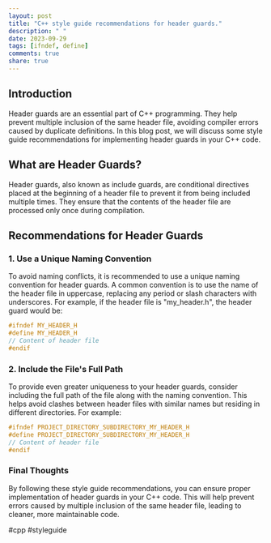 ```yaml
---
layout: post
title: "C++ style guide recommendations for header guards."
description: " "
date: 2023-09-29
tags: [ifndef, define]
comments: true
share: true
---
```


## Introduction

Header guards are an essential part of C++ programming. They help prevent multiple inclusion of the same header file, avoiding compiler errors caused by duplicate definitions. In this blog post, we will discuss some style guide recommendations for implementing header guards in your C++ code.

## What are Header Guards?

Header guards, also known as include guards, are conditional directives placed at the beginning of a header file to prevent it from being included multiple times. They ensure that the contents of the header file are processed only once during compilation.

## Recommendations for Header Guards

### 1. Use a Unique Naming Convention

To avoid naming conflicts, it is recommended to use a unique naming convention for header guards. A common convention is to use the name of the header file in uppercase, replacing any period or slash characters with underscores. For example, if the header file is "my_header.h", the header guard would be:

```cpp
#ifndef MY_HEADER_H
#define MY_HEADER_H
// Content of header file
#endif
```

### 2. Include the File's Full Path

To provide even greater uniqueness to your header guards, consider including the full path of the file along with the naming convention. This helps avoid clashes between header files with similar names but residing in different directories. For example:

```cpp
#ifndef PROJECT_DIRECTORY_SUBDIRECTORY_MY_HEADER_H
#define PROJECT_DIRECTORY_SUBDIRECTORY_MY_HEADER_H
// Content of header file
#endif
```

### Final Thoughts

By following these style guide recommendations, you can ensure proper implementation of header guards in your C++ code. This will help prevent errors caused by multiple inclusion of the same header file, leading to cleaner, more maintainable code.

#cpp #styleguide